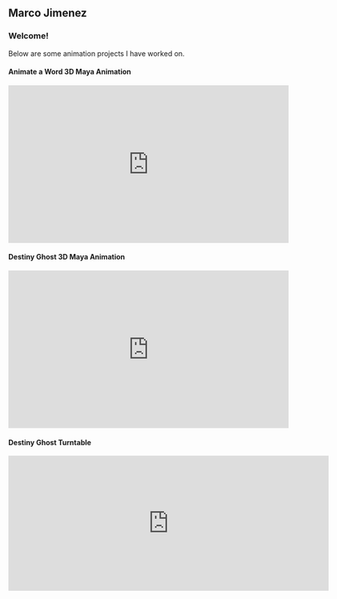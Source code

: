 ## Marco Jimenez



### Welcome!

Below are some animation projects I have worked on.

#### Animate a Word 3D Maya Animation
<iframe width="560" height="315" src="https://www.youtube-nocookie.com/embed/ekKv_OMCffQ" frameborder="0" allow="accelerometer; autoplay; clipboard-write; encrypted-media; gyroscope; picture-in-picture" allowfullscreen></iframe>

#### Destiny Ghost 3D Maya Animation
<iframe width="560" height="315" src="https://www.youtube-nocookie.com/embed/JNm86XT5I3g" frameborder="0" allow="accelerometer; autoplay; clipboard-write; encrypted-media; gyroscope; picture-in-picture" allowfullscreen></iframe>

#### Destiny Ghost Turntable
<iframe src="https://player.vimeo.com/video/379395636" width="640" height="270" frameborder="0" allow="autoplay; fullscreen" allowfullscreen></iframe>
